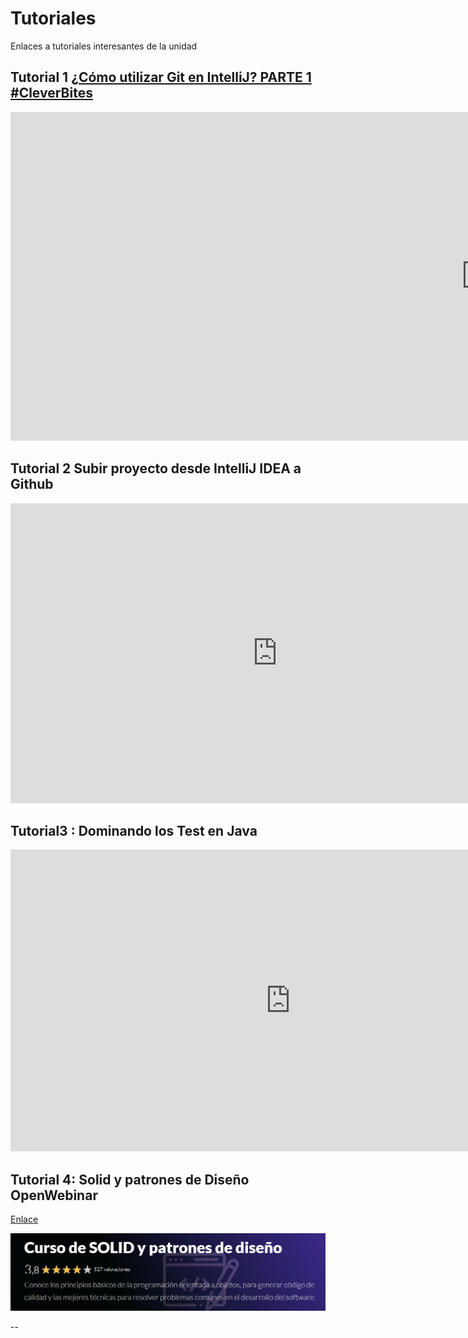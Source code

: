 # Tutoriales

Enlaces a tutoriales interesantes de la unidad

## Tutorial 1 [ ¿Cómo utilizar Git en IntelliJ? PARTE 1 #CleverBites](https://youtu.be/EUjcR55oISU)

<iframe width="1521" height="526" src="https://www.youtube.com/embed/EUjcR55oISU" title="#IntelliJ 005: ¿Cómo utilizar Git en IntelliJ? PARTE 1 #CleverBites" frameborder="0" allow="accelerometer; autoplay; clipboard-write; encrypted-media; gyroscope; picture-in-picture; web-share" referrerpolicy="strict-origin-when-cross-origin" allowfullscreen></iframe>

## Tutorial 2 Subir proyecto desde IntelliJ IDEA a Github

<iframe width="853" height="480" src="https://www.youtube.com/embed/6WtA2dUDvPY" title="Subir proyecto desde IntelliJ IDEA a Github" frameborder="0" allow="accelerometer; autoplay; clipboard-write; encrypted-media; gyroscope; picture-in-picture; web-share" referrerpolicy="strict-origin-when-cross-origin" allowfullscreen></iframe>

## Tutorial3 : Dominando los Test en Java

<iframe width="895" height="483" src="https://www.youtube.com/embed/mEzoe6KSUu8" title="🔍🛠️ Dominando los Test Unitarios en JAVA | JUnit 🚀💻" frameborder="0" allow="accelerometer; autoplay; clipboard-write; encrypted-media; gyroscope; picture-in-picture; web-share" referrerpolicy="strict-origin-when-cross-origin" allowfullscreen></iframe>

## Tutorial 4: Solid y patrones de Diseño OpenWebinar

[Enlace](https://openwebinars.net/academia/portada/solid-patrones-diseno/)

![1743350734538](image/2tutoriales/1743350734538.png)

--
